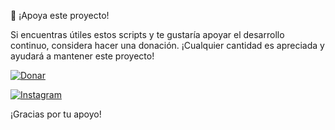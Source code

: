 💖 ¡Apoya este proyecto!

Si encuentras útiles estos scripts y te gustaría apoyar el desarrollo continuo, considera hacer una donación. ¡Cualquier cantidad es apreciada y ayudará a mantener este proyecto!

[![Donar](https://img.shields.io/badge/Donar-PayPal-blue)](https://www.paypal.com/donate?hosted_button_id=@XavierSosaDG)

[![Instagram](https://img.shields.io/badge/Instagram-@xavier.ctrl-ff69b4?style=flat-square&logo=instagram)](https://www.instagram.com/xavier.ctrl/)


¡Gracias por tu apoyo!
